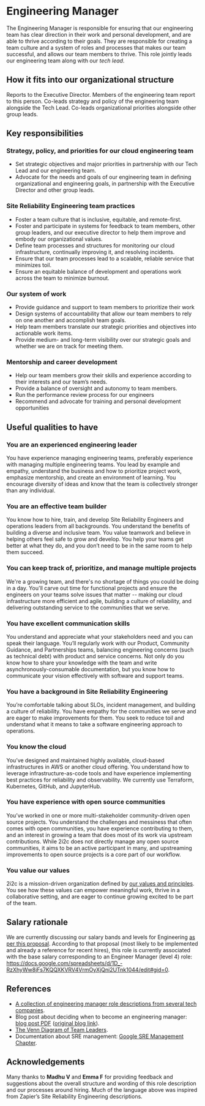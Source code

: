 ```{role} Engineering Manager
```

# Engineering Manager

The Engineering Manager is responsible for ensuring that our engineering team has clear direction in their work and personal development, and are able to thrive according to their goals.
They are responsible for creating a team culture and a system of roles and processes that makes our team successful, and allows our team members to thrive.
This role jointly leads our engineering team along with our _tech lead_.

## How it fits into our organizational structure

Reports to the Executive Director.
Members of the engineering team report to this person.
Co-leads strategy and policy of the engineering team alongside the Tech Lead.
Co-leads organizational priorities alongside other group leads.

## Key responsibilities

### Strategy, policy, and priorities for our cloud engineering team

- Set strategic objectives and major priorities in partnership with our Tech Lead and our engineering team.
- Advocate for the needs and goals of our engineering team in defining organizational and engineering goals, in partnership with the Executive Director and other group leads.

### Site Reliability Engineering team practices

- Foster a team culture that is inclusive, equitable, and remote-first.
- Foster and participate in systems for feedback to team members, other group leaders, and our executive director to help them improve and embody our organizational values.
- Define team processes and structures for monitoring our cloud infrastructure, continually improving it, and resolving incidents.
- Ensure that our team processes lead to a scalable, reliable service that minimizes toil.
- Ensure an equitable balance of development and operations work across the team to minimize burnout.

### Our system of work

- Provide guidance and support to team members to prioritize their work
- Design systems of accountability that allow our team members to rely on one another and accomplish team goals.
- Help team members translate our strategic priorities and objectives into actionable work items.
- Provide medium- and long-term visibility over our strategic goals and whether we are on track for meeting them.

### Mentorship and career development

- Help our team members grow their skills and experience according to their interests and our team’s needs.
- Provide a balance of oversight and autonomy to team members.
- Run the performance review process for our engineers
- Recommend and advocate for training and personal development opportunities

## Useful qualities to have

### You are an experienced engineering leader

You have experience managing engineering teams, preferably experience with managing multiple engineering teams.
You lead by example and empathy, understand the business and how to prioritize project work, emphasize mentorship, and create an environment of learning.
You encourage diversity of ideas and know that the team is collectively stronger than any individual.

### You are an effective team builder

You know how to hire, train, and develop Site Reliability Engineers and operations leaders from all backgrounds.
You understand the benefits of building a diverse and inclusive team.
You value teamwork and believe in helping others feel safe to grow and develop.
You help your teams get better at what they do, and you don’t need to be in the same room to help them succeed.

### You can keep track of, prioritize, and manage multiple projects

We're a growing team, and there's no shortage of things you could be doing in a day.
You'll carve out time for functional projects and ensure the engineers on your teams solve issues that matter -- making our cloud infrastructure more efficient and agile, building a culture of reliability, and delivering outstanding service to the communities that we serve.

### You have excellent communication skills

You understand and appreciate what your stakeholders need and you can speak their language.
You’ll regularly work with our Product, Community Guidance, and Partnerships teams, balancing engineering concerns (such as technical debt) with product and service concerns.
Not only do you know how to share your knowledge with the team and write asynchronously-consumable documentation, but you know how to communicate your vision effectively with software and support teams.

### You have a background in Site Reliability Engineering

You’re comfortable talking about SLOs, incident management, and building a culture of reliability.
You have empathy for the communities we serve and are eager to make improvements for them.
You seek to reduce toil and understand what it means to take a software engineering approach to operations.

### You know the cloud

You’ve designed and maintained highly available, cloud-based infrastructures in AWS or another cloud offering.
You understand how to leverage infrastructure-as-code tools and have experience implementing best practices for reliability and observability.
 We currently use Terraform, Kubernetes, GitHub, and JupyterHub.

### You have experience with open source communities

You’ve worked in one or more multi-stakeholder community-driven open source projects.
You understand the challenges and messiness that often comes with open communities, you have experience contributing to them, and an interest in growing a team that does most of its work via upstream contributions.
While 2i2c does not directly manage any open source communities, it aims to be an active participant in many, and upstreaming improvements to open source projects is a core part of our workflow.

### You value our values

2i2c is a mission-driven organization defined by [our values and principles](https://2i2c.org/about/).
You see how these values can empower meaningful work, thrive in a collaborative setting, and are eager to continue growing excited to be part of the team.

## Salary rationale

We are currently discussing our salary bands and levels for Engineering [as per this proposal](https://github.com/2i2c-org/meta/issues/402#issuecomment-1419224044).
According to that proposal (most likely to be implemented and already a reference for recent hires), this role is currently associated with the base salary corresponding to an Engineer Manager (level 4) role: https://docs.google.com/spreadsheets/d/1D_-RzXhyWw8jFs7KQQXKVRV4VrmOyXjQni2UTnk1044/edit#gid=0.

## References

- [A collection of engineering manager role descriptions from several tech companies](https://docs.google.com/document/d/1V3qfl0WlSlzq557mf9jqBNINuWRGw-nkgpFnpKibSOo/edit#).
- Blog post about deciding when to become an engineering manager: [blog post PDF](https://drive.google.com/file/d/1bSOEVBpYzdVvfEiWrmkqxrlu32kcaagW/view?usp=sharing) ([original blog link](https://charity.wtf/2019/01/04/engineering-management-the-pendulum-or-the-ladder/?utm_source=pocket_mylist)).
- [The Venn Diagram of Team Leaders](https://larahogan.me/blog/team-leader-venn-diagram/).
- Documentation about SRE management: [Google SRE Management Chapter](https://sre.google/sre-book/part-IV-management/).

## Acknowledgements

Many thanks to **Madhu V** and **Emma F** for providing feedback and suggestions about the overall structure and wording of this role description and our processes around hiring.
Much of the language above was inspired from Zapier’s Site Reliability Engineering descriptions.
